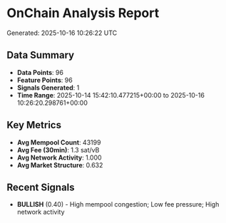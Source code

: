 # OnChain Analysis Report
Generated: 2025-10-16 10:26:22 UTC

## Data Summary
- **Data Points**: 96
- **Feature Points**: 96
- **Signals Generated**: 1
- **Time Range**: 2025-10-14 15:42:10.477215+00:00 to 2025-10-16 10:26:20.298761+00:00

## Key Metrics
- **Avg Mempool Count**: 43199
- **Avg Fee (30min)**: 1.3 sat/vB
- **Avg Network Activity**: 1.000
- **Avg Market Structure**: 0.632

## Recent Signals
- **BULLISH** (0.40) - High mempool congestion; Low fee pressure; High network activity

